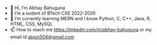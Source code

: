 - 👋 Hi, I’m Abhay Bahuguna
- 👀 I’m a sudent of BTech CSE 2022-2026
- 🌱 I’m currently learning MERN and I know Python, C, C++, Java, R, HTML, CSS, MySQL
- 📫 How to reach me 
https://linkedin.com/in/abhay-bahuguna or my email id abjun504@gmail.com
<!---
Abhay056/Abhay056 is a ✨ special ✨ repository because its `README.md` (this file) appears on your GitHub profile.
You can click the Preview link to take a look at your changes.
--->
